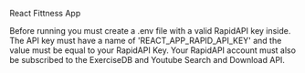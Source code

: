 React Fittness App

Before running you must create a .env file with a valid RapidAPI key inside. The API key must have a name of 'REACT_APP_RAPID_API_KEY' and the value must be equal to your RapidAPI Key. Your RapidAPI account must also be subscribed to the ExerciseDB and Youtube Search and Download API.
